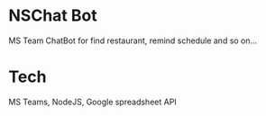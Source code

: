 # NSChat Bot

MS Team ChatBot for find restaurant, remind schedule and so on...



# Tech

MS Teams, NodeJS, Google spreadsheet API

